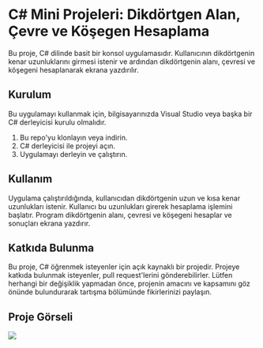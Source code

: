 
# C# Mini Projeleri: Dikdörtgen Alan, Çevre ve Köşegen Hesaplama

Bu proje, C# dilinde basit bir konsol uygulamasıdır. Kullanıcının dikdörtgenin kenar uzunluklarını girmesi istenir ve ardından dikdörtgenin alanı, çevresi ve köşegeni hesaplanarak ekrana yazdırılır.

## Kurulum

Bu uygulamayı kullanmak için, bilgisayarınızda Visual Studio veya başka bir C# derleyicisi kurulu olmalıdır.

1. Bu repo'yu klonlayın veya indirin.
2. C# derleyicisi ile projeyi açın.
3. Uygulamayı derleyin ve çalıştırın.
 
 ## Kullanım

 Uygulama çalıştırıldığında, kullanıcıdan dikdörtgenin uzun ve kısa kenar uzunlukları istenir. Kullanıcı bu uzunlukları girerek hesaplama işlemini başlatır. Program dikdörtgenin alanı, çevresi ve köşegeni hesaplar ve sonuçları ekrana yazdırır.

 ## Katkıda Bulunma

 Bu proje, C# öğrenmek isteyenler için açık kaynaklı bir projedir. Projeye katkıda bulunmak isteyenler, pull request'lerini gönderebilirler. Lütfen herhangi bir değişiklik yapmadan önce, projenin amacını ve kapsamını göz önünde bulundurarak tartışma bölümünde fikirlerinizi paylaşın.

## Proje Görseli


  ![](https://cdn.discordapp.com/attachments/776863855976382504/1078458860534235216/Bilp224_Hafta2_Lab02_5udqFyhZBZ.png)